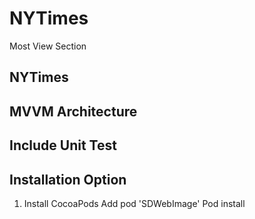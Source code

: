 # NYTimes
Most View Section

## NYTimes

## MVVM Architecture

## Include Unit Test

## Installation Option

1. Install CocoaPods
 Add  pod 'SDWebImage'
 Pod install
 

